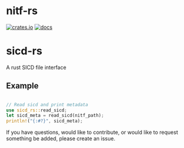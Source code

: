 # nitf-rs

[![crates.io](https://img.shields.io/crates/v/sicd-rs)](https://crates.io/crates/sicd-rs)
[![docs](https://img.shields.io/docsrs/sicd-rs)](https://docs.rs/sicd-rs/latest/sicd_rs/)

# sicd-rs

A rust SICD file interface

## Example

```rust

// Read sicd and print metadata
use sicd_rs::read_sicd;
let sicd_meta = read_sicd(nitf_path);
println!("{:#?}", sicd_meta);
```

If you have questions, would like to contribute, or would like to request
something be added, please create an issue.